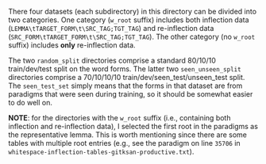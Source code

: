 There four datasets (each subdirectory) in this directory can be divided into two categories. 
One category (`w_root` suffix) includes both inflection data (`LEMMA\tTARGET_FORM\t\SRC_TAG;TGT_TAG`) and re-inflection data (`SRC_FORM\tTARGET_FORM\t\SRC_TAG;TGT_TAG`). 
The other category (no `w_root` suffix) includes **only** re-inflection data. 

The two `random_split` directories comprise a standard 80/10/10 train/dev/test split on the word forms. 
The latter two `seen_unseen_split` directories comprise a 70/10/10/10 train/dev/seen_test/unseen_test split. The `seen_test_set` simply
means that the forms in that dataset are from paradigms that were seen during training, so it should be somewhat easier to do well on. 

**NOTE**: for the directories with the `w_root` suffix (i.e., containing both inflection and re-inflection data), I selected the first root in the paradigms
as the representative lemma. This is worth mentioning since there are some tables with multiple root entries (e.g., see the paradigm on line `35706` in `whitespace-inflection-tables-gitksan-productive.txt`).